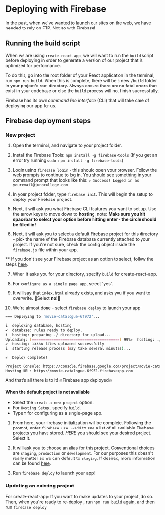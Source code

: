 <!-- Student takeaway: -->
<!--Student will be able to:
- Run the build command to create a set of production files for a React app
- Follow these instructions to deploy their Firebase project
- Know to re-run build and re-deploy if they make changes to their app
 -->

# Deploying with Firebase

In the past, when we've wanted to launch our sites on the web, we have needed to rely on FTP. Not so with Firebase!

## Running the build script

When we are using `create-react-app`, we will want to run the `build` script before deploying in order to generate a version of our project that is optimized for performance.

To do this, go into the root folder of your React application in the terminal, run `npm run build`. When this is complete, there will be a new `/build` folder in your project's root directory. Always ensure there are no fatal errors that exist in your codebase or else the `build` process will not finish successfully. 

Firebase has its own _command line interface_ (CLI) that will take care of deploying our app for us.

## Firebase deployment steps

### New project

1. Open the terminal, and navigate to your project folder.

2. Install the Firebase Tools: `npm install -g firebase-tools` (If you get an error try running `sudo npm install -g firebase-tools`)

3. Login using `firebase login` - this should open your browser. Follow the web prompts to continue to log in. You should see something in your command prompt that looks like this: `✔ Success! Logged in as youremail@junocollege.com`

4. In your project folder, type `firebase init`. This will begin the setup to deploy your Firebase project.

5. Next, it will ask you what Firebase CLI features you want to set up. Use the arrow keys to move down to **hosting**. note: **Make sure you hit spacebar to select your option before hitting enter - the circle should be filled in!**

6. Next, it will ask you to select a default Firebase project for this directory - pick the name of the Firebase database currently attached to your project. If you're not sure, check the config object inside the `firebase.js` file within your app.

** If you don't see your Firebase project as an option to select, follow the steps [here](#When-the-default-project-is-not-available).

7. When it asks you for your directory, specify `build` for create-react-app.

8. For `configure as a single page app`, select 'yes'.

9. It will say that `index.html` already exists, and asks you if you want to overwrite. 🚨Select **no**!🚨

10. We're almost done - select `firebase deploy` to launch your app!

```bash
=== Deploying to 'movie-catalogue-6f972'...

i  deploying database, hosting
✔  database: rules ready to deploy.
i  hosting: preparing ./ directory for upload...
Uploading: [========================================] 99%✔  hosting: ./ folder uploaded successfully
✔  hosting: 13338 files uploaded successfully
i  starting release process (may take several minutes)...

✔  Deploy complete!

Project Console: https://console.firebase.google.com/project/movie-catalogue-6f972/overview
Hosting URL: https://movie-catalogue-6f972.firebaseapp.com
```

And that's all there is to it! 🔥Firebase app deployed🔥

#### When the default project is not available

- Select the `create a new project` option.
- For `Hosting Setup,` specify `build`.
- Type `Y` for configuring as a single-page app.

1. From here, your firebase initialization will be complete. Following the prompt, enter `firebase use --add` to see a list of all available Firebase projects you have stored. *HERE* you should see your desired project. Select it.

2. It will ask you to choose an alias for this project. Conventional choices are `staging`, `production` or `development`. For our purposes this doesn't really matter so we can default to `staging`. If desired, more information can be found [here](https://firebase.googleblog.com/2016/07/deploy-to-multiple-environments-with.html).

3. Run `firebase deploy` to launch your app! 

### Updating an existing project

For create-react-app: If you want to make updates to your project, do so. Then, when you're ready to re-deploy , run `npm run build` again, and then run `firebase deploy`.
